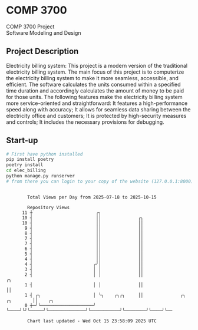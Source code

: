 # COMP 3700
COMP 3700 Project  
Software Modeling and Design
## Project Description
Electricity billing system: This project is a modern version of the traditional electricity billing system. The main focus of this project is to computerize the electricity billing system to make it more seamless, accessible, and efficient. The software calculates the units consumed within a specified time duration and accordingly calculates the amount of money to be paid for those units. The following features make the electricity billing system more service-oriented and straightforward: It features a high-performance speed along with accuracy; It allows for seamless data sharing between the electricity office and customers; It is protected by high-security measures and controls; It includes the necessary provisions for debugging.

## Start-up
```bash
# First have python installed
pip install poetry
poetry install
cd elec_billing
python manage.py runserver
# from there you can login to your copy of the website (127.0.0.1:8000), default creds are admin/admin
```

```

        Total Views per Day from 2025-07-18 to 2025-10-15

        Repository Views
      11 ┼                        ╭╮
      10 ┤                        ││              ╭╮
      10 ┤                        ││              ││
       9 ┤                        ││              ││
       8 ┤                        ││              ││
       7 ┤                        ││              ││
       7 ┤                        ││              ││
       6 ┤                        ││              ││
       5 ┤                        ││              ││
       4 ┤                        ││              ││
       4 ┤                       ╭╯│              ││
       3 ┤                       │ │              ││
       2 ┤                       │ │              ││                                     ╭╮
       1 ┤                       │ │              ││                                     ││
       1 ┤ ╭╮                    │ ╰╮    ╭╮╭╮     ││              ╭╮           ╭╮        ││    ╭╮
       0 ┼─╯╰────────────────────╯  ╰────╯╰╯╰─────╯╰──────────────╯╰───────────╯╰────────╯╰────╯╰──

        Chart last updated - Wed Oct 15 23:58:09 2025 UTC
        
```
